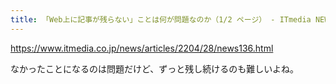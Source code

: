 ```yaml
---
title: 「Web上に記事が残らない」ことは何が問題なのか（1/2 ページ） - ITmedia NEWS
---
```


https://www.itmedia.co.jp/news/articles/2204/28/news136.html

なかったことになるのは問題だけど、ずっと残し続けるのも難しいよね。

